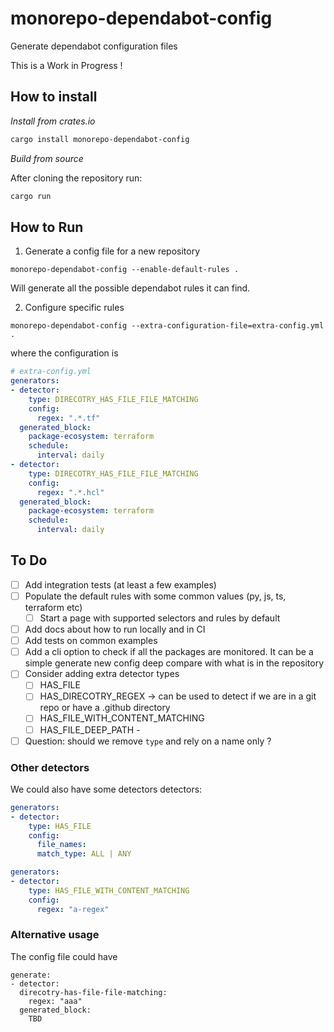 # monorepo-dependabot-config

Generate dependabot configuration files

 This is a Work in Progress !

## How to install

*Install from crates.io*

```bash
cargo install monorepo-dependabot-config
```


*Build from source*

After cloning the repository  run:
```bash
cargo run
```


## How to Run

1. Generate a config file for a new repository
```
monorepo-dependabot-config --enable-default-rules .
```
Will generate all the possible dependabot rules it can find.

2. Configure specific rules
```
monorepo-dependabot-config --extra-configuration-file=extra-config.yml .
```

where the configuration is
```yaml
# extra-config.yml
generators:
- detector:
    type: DIRECOTRY_HAS_FILE_FILE_MATCHING
    config:
      regex: ".*.tf"
  generated_block:
    package-ecosystem: terraform
    schedule:
      interval: daily
- detector:
    type: DIRECOTRY_HAS_FILE_FILE_MATCHING
    config:
      regex: ".*.hcl"
  generated_block:
    package-ecosystem: terraform
    schedule:
      interval: daily
```


## To Do

* [ ] Add integration tests (at least a few examples)
* [ ] Populate the default rules with some common values (py, js, ts, terraform etc)
  * [ ] Start a page with supported selectors and rules by default
* [ ] Add docs about how to run locally and in CI
* [ ] Add tests on common examples
* [ ] Add a cli option to check if all the packages are monitored. It can be a simple generate new config 
      deep compare with what is in the repository
* [ ] Consider adding extra detector types
  * [ ] HAS_FILE
  * [ ] HAS_DIRECOTRY_REGEX -> can be used to detect if we are in a git repo or have a .github directory
  * [ ] HAS_FILE_WITH_CONTENT_MATCHING
  * [ ] HAS_FILE_DEEP_PATH -
* [ ] Question: should we remove `type` and rely on a name only ?

### Other detectors

We could also have some detectors detectors:
```yaml
generators:
- detector:
    type: HAS_FILE
    config:
      file_names:
      match_type: ALL | ANY

```

```yaml
generators:
- detector:
    type: HAS_FILE_WITH_CONTENT_MATCHING
    config:
      regex: "a-regex"

```

### Alternative usage

The config file could have
```
generate:
- detector:
  direcotry-has-file-file-matching:
    regex: "aaa"
  generated_block:
    TBD
```

